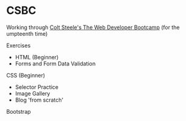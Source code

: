 # CSBC
Working through [Colt Steele's The Web Developer Bootcamp](https://www.udemy.com/course/the-web-developer-bootcamp/) (for the umpteenth time)

Exercises
* HTML (Beginner)
* Forms and Form Data Validation

CSS (Beginner)
* Selector Practice
* Image Gallery
* Blog 'from scratch'

Bootstrap

